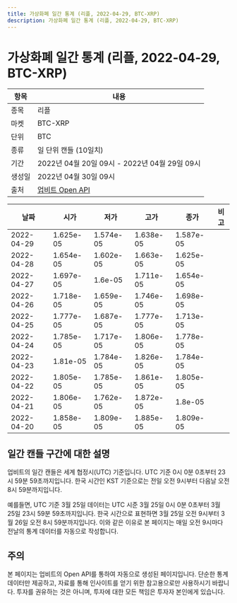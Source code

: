 ```yaml
---
title: 가상화폐 일간 통계 (리플, 2022-04-29, BTC-XRP)
description: 가상화폐 일간 통계 (리플, 2022-04-29, BTC-XRP)
---
```



가상화폐 일간 통계 (리플, 2022-04-29, BTC-XRP)
===

|항목|내용|
|--|--|
|종목|리플|
|마켓|BTC-XRP|
|단위|BTC|
|종류|일 단위 캔들 (10일치)|
|기간|2022년 04월 20일 09시 - 2022년 04월 29일 09시|
|생성일|2022년 04월 30일 09시|
|출처|[업비트 Open API](https://docs.upbit.com)|


|날짜|시가|저가|고가|종가|비고|
|--|--|--|--|--|--|
|2022-04-29|1.625e-05|1.574e-05|1.638e-05|1.587e-05|    |
|2022-04-28|1.654e-05|1.602e-05|1.663e-05|1.625e-05|    |
|2022-04-27|1.697e-05|1.6e-05|1.711e-05|1.654e-05|    |
|2022-04-26|1.718e-05|1.659e-05|1.746e-05|1.698e-05|    |
|2022-04-25|1.777e-05|1.687e-05|1.777e-05|1.713e-05|    |
|2022-04-24|1.785e-05|1.717e-05|1.806e-05|1.778e-05|    |
|2022-04-23|1.81e-05|1.784e-05|1.826e-05|1.784e-05|    |
|2022-04-22|1.805e-05|1.785e-05|1.861e-05|1.805e-05|    |
|2022-04-21|1.806e-05|1.762e-05|1.872e-05|1.8e-05|    |
|2022-04-20|1.858e-05|1.809e-05|1.885e-05|1.809e-05|    |


일간 캔들 구간에 대한 설명
---


업비트의 일간 캔들은 세계 협정시(UTC) 기준입니다. 
UTC 기준 0시 0분 0초부터 23시 59분 59초까지입니다. 
한국 시간인 KST 기준으로는 전일 오전 9시부터 다음날 오전 8시 59분까지입니다. 


예를들면, UTC 기준 3월 25일 데이터는 UTC 시준 3월 25일 0시 0분 0초부터 3월 25일 23시 59분 59초까지입니다. 
한국 시간으로 표현하면 3월 25일 오전 9시부터 3월 26일 오전 8시 59분까지입니다. 
이와 같은 이유로 본 페이지는 매일 오전 9시마다 전날의 통계 데이터를 자동으로 작성합니다. 


주의
---


본 페이지는 업비트의 Open API를 통하여 자동으로 생성된 페이지입니다. 
단순한 통계 데이터만 제공하고, 자료를 통해 인사이트를 얻기 위한 참고용으로만 사용하시기 바랍니다. 
투자를 권유하는 것은 아니며, 투자에 대한 모든 책임은 투자자 본인에게 있습니다. 
